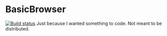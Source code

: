 BasicBrowser
============
[![Build status](https://ci.appveyor.com/api/projects/status/vk3okvf6qmlpykgx)](https://ci.appveyor.com/project/Walkman100/basicbrowser)
Just because I wanted something to code. Not meant to be distributed.
